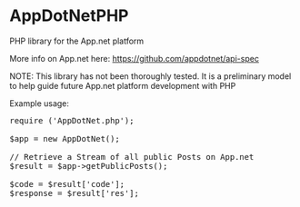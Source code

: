 AppDotNetPHP
============

PHP library for the App.net platform

More info on App.net here: https://github.com/appdotnet/api-spec

NOTE:
This library has not been thoroughly tested. 
It is a preliminary model to help guide future App.net platform development with PHP

Example usage:
<pre>
require ('AppDotNet.php');

$app = new AppDotNet();

// Retrieve a Stream of all public Posts on App.net
$result = $app->getPublicPosts();

$code = $result['code'];
$response = $result['res'];
</pre>